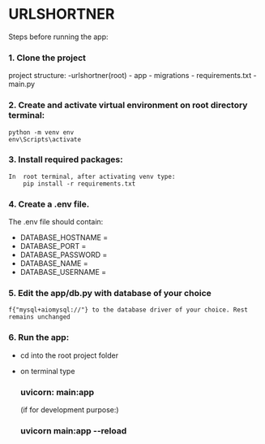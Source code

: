 # URLSHORTNER

Steps before running the app:

### 1. Clone the project  

project structure:
    -urlshortner(root)
      - app
      - migrations
      - requirements.txt
      - main.py

### 2. Create and activate virtual environment on root directory terminal:

    python -m venv env
    env\Scripts\activate

### 3. Install required packages:  
    In  root terminal, after activating venv type:
        pip install -r requirements.txt

### 4. Create a .env file.  

The .env file should contain:

- DATABASE_HOSTNAME = 
- DATABASE_PORT = 
- DATABASE_PASSWORD = 
- DATABASE_NAME = 
- DATABASE_USERNAME =  

### 5. Edit the app/db.py with database of your choice

    f{"mysql+aiomysql://"} to the database driver of your choice. Rest remains unchanged

### 6. Run the app:

- cd into the root project folder
- on terminal type  
    ### **uvicorn: main:app**  

    (if for development purpose:)
    
    ### **uvicorn main:app --reload**
    
 
